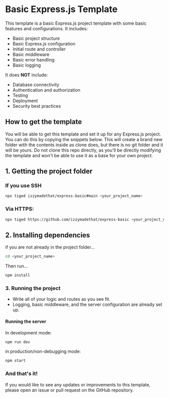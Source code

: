 # Basic Express.js Template

This template is a basic Express.js project template with some basic features and configurations. It includes:

- Basic project structure
- Basic Express.js configuration
- Initial route and controller
- Basic middleware
- Basic error handling
- Basic logging

It does **NOT** include:

- Database connectivity
- Authentication and authorization
- Testing
- Deployment
- Security best practices

## How to get the template

You will be able to get this template and set it up for any Express.js project. You can do this by copying the snippets below. This will create a brand new folder with the contents inside as clone does, but there is no git folder and it will be yours. Do not clone this repo directly, as you'll be directly modifying the template and won't be able to use it as a base for your own project.

## 1. Getting the project folder

### If you use SSH

```sh
npx tiged izzymadethat/express-basic#main <your_project_name>
```

### Via HTTPS:

```sh
npx tiged https://github.com/izzymadethat/express-basic <your_project_name>
```

## 2. Installing dependencies

if you are not already in the project folder...

```sh
cd <your_project_name>
```

Then run...

```sh
npm install

```

### 3. Running the project

- Write all of your logic and routes as you see fit.
- Logging, basic middleware, and the server configuration are already set up.

#### Running the server

In development mode:

```sh
npm run dev
```

in production/non-debugging mode:

```sh
npm start
```

### And that's it!

If you would like to see any updates or improvements to this template, please open an issue or pull request on the GitHub repository.

